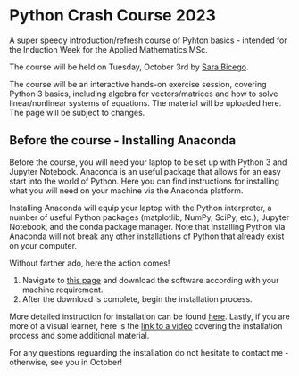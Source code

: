 # Python Crash Course 2023

A super speedy introduction/refresh course of Pyhton basics - intended for the Induction Week for the Applied Mathematics MSc. 

The course will be held on Tuesday, October 3rd by [Sara Bicego](https://sites.google.com/view/s-bicego/home). 

The course will be an interactive hands-on exercise session, covering Python 3 basics, including algebra for vectors/matrices and how to solve linear/nonlinear systems of equations. The material will be uploaded here. The page will be subject to changes.

## Before the course - Installing Anaconda
Before the course, you will need your laptop to be set up with Python 3 and Jupyter Notebook. Anaconda is an useful package that allows for an easy start into the world of Python. Here you can find instructions for installing what you will need on your machine via the Anaconda platform. 

Installing Anaconda will equip your laptop with the Python interpreter, a number of useful Python packages (matplotlib, NumPy, SciPy, etc.), 
Jupyter Notebook, and the conda package manager. Note that installing Python via Anaconda will not break any other installations of Python that already exist on your computer. 

Without farther ado, here the action comes!
1. Navigate to [this page](https://www.anaconda.com/download/) and download the software according with your machine requirement.
2. After the download is complete, begin the installation process.

More detailed instruction for installation can be found [here](https://www.pythonlikeyoumeanit.com/Module1_GettingStartedWithPython/Installing_Python.html#:~:text=Installing%20the%20Anaconda%20platform%20will,matplotlib%2C%20NumPy%2C%20and%20SciPy.).
Lastly, if you are more of a visual learner, here is the [link to a video](https://learning.anaconda.cloud/get-started-with-anaconda?next=%2Fget-started-with-anaconda%2F18199) covering the installation process and some additional material.

For any questions reguarding the installation do not hesitate to contact me - otherwise, see you in October! 





